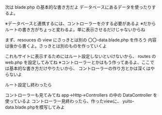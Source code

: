 

次は blade.php の基本的な書き方だよ
データベースにあるデータを使ったりするよ。

※データベースと連携するには、コントローラーを介する必要があるよ
※だからルートの書き方がちょっと変わるよ。単に表示させるだけじゃないからね



まず、resouces の view にさっきとは別の 〇〇-data.blade.php を作ろう
内容は後から書くよ。さっきとは別のものを作っていくよ



これもサイトに表示するためにはルート設定しないといけないから、
routes の web.php を設定してみてね
※コントローラーとかはもう作ってあるよ、ここでは基本的な書き方だけやりたいから、
コントローラーの作り方とかは深くはやらないよ


ルート設定し終わったら

コントローラーも見てみてね
app->Http->Controllers の中の DataController を使っているよ
コントローラー見終わったら、作ったviewに、
yuito-data.blade.phpを模写してみよ